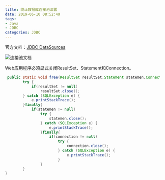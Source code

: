 ```yaml
---
title: 防止数据库连接池泄露
date: 2019-06-10 08:52:40
tags:
- Java
- JDBC
categories: JDBC
---
```


官方文档：[JDBC DataSources](http://tomcat.apache.org/tomcat-8.5-doc/jndi-datasource-examples-howto.html#Preventing_database_connection_pool_leaks)

![连接池文档](http://cdn1.hikariblog.cn/%E8%BF%9E%E6%8E%A5%E6%B1%A0%E6%96%87%E6%A1%A3.png)

Web应用程序必须显式关闭ResultSet、Statement和Connection。

```java
 public static void free(ResultSet resultSet,Statement statemen,Connection connection){   
		try {
            if(resultSet != null)
                resultSet.close();
        } catch (SQLException e) {
            e.printStackTrace();
        }finally{
            if(statemen != null)
                try {
                    statemen.close();
                } catch (SQLException e) {
                    e.printStackTrace();
                }finally{
                    if(connection != null)
                        try {
                            connection.close();
                        } catch (SQLException e) {
                            e.printStackTrace();
                        }
                }
        }
}
```